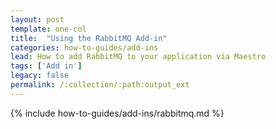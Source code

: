 ```yaml
---
layout: post
template: one-col
title:  "Using the RabbitMQ Add-in"
categories: how-to-guides/add-ins
lead: How to add RabbitMQ to your application via Maestro
tags: ['Add in']
legacy: false
permalink: /:collection/:path:output_ext
---
```


{% include how-to-guides/add-ins/rabbitmq.md %}